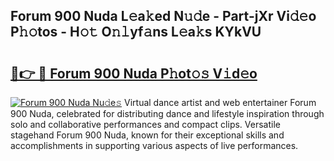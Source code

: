 ## Forum 900 Nuda L𝚎a𝚔ed N𝚞𝚍e - Part-jXr Vi𝚍𝚎o P𝚑𝚘tos - H𝚘𝚝 O𝚗𝚕yf𝚊ns L𝚎a𝚔s KYkVU

# <h2><a href="http://kfa29do.oniu.top/?m=Forum+900+Nuda">🔗👉 🔴 Forum 900 Nuda P𝚑ot𝚘𝚜 V𝚒d𝚎o</a></h2>

[![Forum 900 Nuda Nu𝚍e𝚜](https://i.imgur.com/0qMVB7G.gif)](http://kfa29do.oniu.top/?m=Forum+900+Nuda)
Virtual dance artist and web entertainer Forum 900 Nuda, celebrated for distributing dance and lifestyle inspiration through solo and collaborative performances and compact clips. Versatile stagehand Forum 900 Nuda, known for their exceptional skills and accomplishments in supporting various aspects of live performances.  
